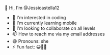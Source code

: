 👋 Hi, I'm @Jessicastella12
- 👀 I'm interested in coding
- 🌱 I'm currently learning mobile
- 💞️ I'm looking to collaborate on all levels
- 📫 How to reach me via my email addresses
- 😄 Pronouns: she
- ⚡ Fun fact: 😀🤷‍♀️

<!---
Jessicastella12/Jessicastella12 is a ✨ special ✨ repository because its `README.md` (this file) appears on your GitHub profile.
You can click the Preview link to take a look at your changes.
--->
